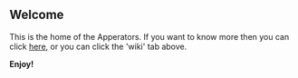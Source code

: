 ## Welcome

This is the home of the Apperators. If you want to know more then you can click [here](https://github.com/Apperators/wiki/wiki), or you can click the 'wiki' tab above.

**Enjoy!**
